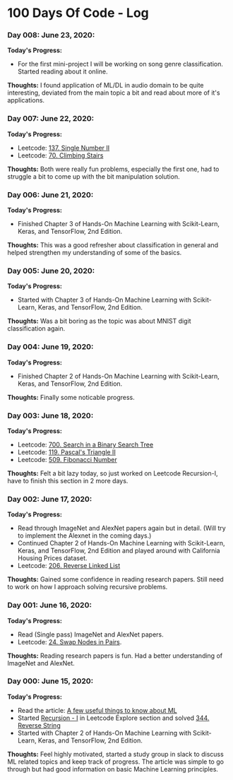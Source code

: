 # 100 Days Of Code - Log

### Day 008: June 23, 2020:

**Today's Progress:**
- For the first mini-project I will be working on song genre classification. Started reading about it online. 

**Thoughts:**
I found application of ML/DL in audio domain to be quite interesting, deviated from the main topic a bit and read about more of it's applications.


### Day 007: June 22, 2020:

**Today's Progress:** 
- Leetcode: [137. Single Number II](https://leetcode.com/problems/single-number-ii/)
- Leetcode: [70. Climbing Stairs](https://leetcode.com/problems/climbing-stairs/)

**Thoughts:** 
Both were really fun problems, especially the first one, had to struggle a bit to come up with the bit manipulation solution.


### Day 006: June 21, 2020:

**Today's Progress:** 
- Finished Chapter 3 of Hands-On Machine Learning with Scikit-Learn, Keras, and TensorFlow, 2nd Edition.

**Thoughts:**
This was a good refresher about classification in general and helped strengthen my understanding of some of the basics.


### Day 005: June 20, 2020:

**Today's Progress:**
- Started with Chapter 3 of Hands-On Machine Learning with Scikit-Learn, Keras, and TensorFlow, 2nd Edition.

**Thoughts:** Was a bit boring as the topic was about MNIST digit classification again.


### Day 004: June 19, 2020:

**Today's Progress:**
- Finished Chapter 2 of Hands-On Machine Learning with Scikit-Learn, Keras, and TensorFlow, 2nd Edition.

**Thoughts:** Finally some noticable progress.


### Day 003: June 18, 2020:

**Today's Progress:**
- Leetcode: [700. Search in a Binary Search Tree](https://leetcode.com/problems/search-in-a-binary-search-tree/)
- Leetcode: [119. Pascal's Triangle II](https://leetcode.com/problems/search-in-a-binary-search-tree/)
- Leetcode: [509. Fibonacci Number](https://leetcode.com/problems/fibonacci-number/)

**Thoughts:** Felt a bit lazy today, so just worked on Leetcode Recursion-I, have to finish this section in 2 more days. 


### Day 002: June 17, 2020:

**Today's Progress:**
- Read through ImageNet and AlexNet papers again but in detail. (Will try to implement the Alexnet in the coming days.)
- Continued Chapter 2 of Hands-On Machine Learning with Scikit-Learn, Keras, and TensorFlow, 2nd Edition and played around with California Housing Prices dataset.
- Leetcode: [206. Reverse Linked List](https://leetcode.com/problems/reverse-linked-list/)

**Thoughts:** Gained some confidence in reading research papers. Still need to work on how I approach solving recursive problems. 


### Day 001: June 16, 2020:

**Today's Progress:**
- Read (Single pass) ImageNet and AlexNet papers.
- Leetcode: [24. Swap Nodes in Pairs](https://leetcode.com/problems/swap-nodes-in-pairs/).

**Thoughts:** Reading research papers is fun. Had a better understanding of ImageNet and AlexNet.


### Day 000: June 15, 2020:

**Today's Progress:**
 - Read the article: [A few useful things to know about ML](https://homes.cs.washington.edu/~pedrod/papers/cacm12.pdf)
 - Started [Recursion - I](https://leetcode.com/explore/learn/card/recursion-i/250/principle-of-recursion/) in Leetcode Explore section and solved [344. Reverse String](https://leetcode.com/problems/reverse-string/)
 - Started with Chapter 2 of Hands-On Machine Learning with Scikit-Learn, Keras, and TensorFlow, 2nd Edition.

**Thoughts:** Feel highly motivated, started a study group in slack to discuss ML related topics and keep track of progress. The article was simple to go through but had good information on basic Machine Learning principles. 
